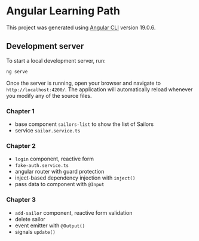 # Angular Learning Path

This project was generated using [Angular CLI](https://github.com/angular/angular-cli) version 19.0.6.

## Development server

To start a local development server, run:

```bash
ng serve
```

Once the server is running, open your browser and navigate to `http://localhost:4200/`. The application will automatically reload whenever you modify any of the source files.

### Chapter 1

- base component `sailors-list` to show the list of Sailors
- service `sailor.service.ts`

### Chapter 2

- `login` component, reactive form
- `fake-auth.service.ts`
- angular router with guard protection
- inject-based dependency injection with `inject()`
- pass data to component with `@Input`

### Chapter 3

- `add-sailor` component, reactive form validation
- delete sailor
- event emitter with `@Output()`
- signals `update()`
